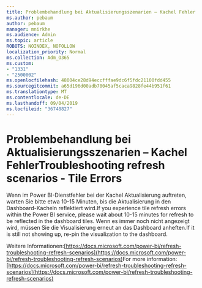 ```yaml
---
title: Problembehandlung bei Aktualisierungsszenarien – Kachel Fehler
ms.author: pebaum
author: pebaum
manager: mnirkhe
ms.audience: Admin
ms.topic: article
ROBOTS: NOINDEX, NOFOLLOW
localization_priority: Normal
ms.collection: Adm_O365
ms.custom:
- "1331"
- "2500002"
ms.openlocfilehash: 48004ce28d94eccfffae9dc6f5fdc21100fdd455
ms.sourcegitcommit: a65d196d00adb70045af5caca9828fe44b951f61
ms.translationtype: MT
ms.contentlocale: de-DE
ms.lasthandoff: 09/04/2019
ms.locfileid: "36748827"
---
```

# <a name="troubleshooting-refresh-scenarios---tile-errors"></a><span data-ttu-id="92f39-102">Problembehandlung bei Aktualisierungsszenarien – Kachel Fehler</span><span class="sxs-lookup"><span data-stu-id="92f39-102">Troubleshooting refresh scenarios - Tile Errors</span></span>

<span data-ttu-id="92f39-103">Wenn im Power BI-Dienstfehler bei der Kachel Aktualisierung auftreten, warten Sie bitte etwa 10-15 Minuten, bis die Aktualisierung in den Dashboard-Kacheln reflektiert wird.</span><span class="sxs-lookup"><span data-stu-id="92f39-103">If you experience tile refresh errors  within the Power BI service, please wait about 10-15 minutes for refresh to be reflected in the dashboard tiles.</span></span> <span data-ttu-id="92f39-104">Wenn es immer noch nicht angezeigt wird, müssen Sie die Visualisierung erneut an das Dashboard anheften.</span><span class="sxs-lookup"><span data-stu-id="92f39-104">If it is still not showing up, re-pin the visualization to the dashboard.</span></span>

<span data-ttu-id="92f39-105">Weitere Informationen:[https://docs.microsoft.com/power-bi/refresh-troubleshooting-refresh-scenarios](https://docs.microsoft.com/power-bi/refresh-troubleshooting-refresh-scenarios)</span><span class="sxs-lookup"><span data-stu-id="92f39-105">For more information: [https://docs.microsoft.com/power-bi/refresh-troubleshooting-refresh-scenarios](https://docs.microsoft.com/power-bi/refresh-troubleshooting-refresh-scenarios)</span></span>
